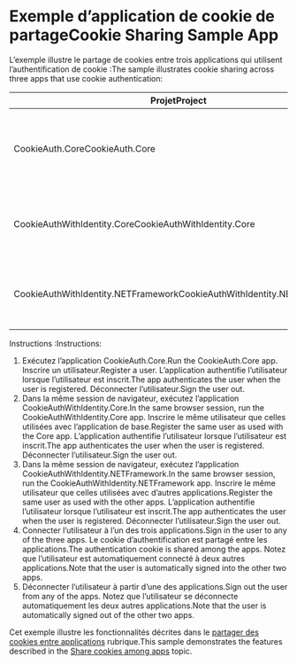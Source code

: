 # <a name="cookie-sharing-sample-app"></a><span data-ttu-id="a25b4-101">Exemple d’application de cookie de partage</span><span class="sxs-lookup"><span data-stu-id="a25b4-101">Cookie Sharing Sample App</span></span>

<span data-ttu-id="a25b4-102">L’exemple illustre le partage de cookies entre trois applications qui utilisent l’authentification de cookie :</span><span class="sxs-lookup"><span data-stu-id="a25b4-102">The sample illustrates cookie sharing across three apps that use cookie authentication:</span></span>

| <span data-ttu-id="a25b4-103">Projet</span><span class="sxs-lookup"><span data-stu-id="a25b4-103">Project</span></span>                             | <span data-ttu-id="a25b4-104">Description</span><span class="sxs-lookup"><span data-stu-id="a25b4-104">Description</span></span> |
| ----------------------------------- | ----------- |
| <span data-ttu-id="a25b4-105">CookieAuth.Core</span><span class="sxs-lookup"><span data-stu-id="a25b4-105">CookieAuth.Core</span></span>                     | <span data-ttu-id="a25b4-106">ASP.NET Core Razor Pages application sans utiliser ASP.NET Core Identity</span><span class="sxs-lookup"><span data-stu-id="a25b4-106">ASP.NET Core Razor Pages app without using ASP.NET Core Identity</span></span> |
| <span data-ttu-id="a25b4-107">CookieAuthWithIdentity.Core</span><span class="sxs-lookup"><span data-stu-id="a25b4-107">CookieAuthWithIdentity.Core</span></span>         | <span data-ttu-id="a25b4-108">Application MVC ASP.NET Core avec ASP.NET Core Identity</span><span class="sxs-lookup"><span data-stu-id="a25b4-108">ASP.NET Core MVC app with ASP.NET Core Identity</span></span> |
| <span data-ttu-id="a25b4-109">CookieAuthWithIdentity.NETFramework</span><span class="sxs-lookup"><span data-stu-id="a25b4-109">CookieAuthWithIdentity.NETFramework</span></span> | <span data-ttu-id="a25b4-110">Application MVC ASP.NET Framework avec ASP.NET Identity</span><span class="sxs-lookup"><span data-stu-id="a25b4-110">ASP.NET Framework MVC app with ASP.NET Identity</span></span> |

<span data-ttu-id="a25b4-111">Instructions :</span><span class="sxs-lookup"><span data-stu-id="a25b4-111">Instructions:</span></span>

1. <span data-ttu-id="a25b4-112">Exécutez l’application CookieAuth.Core.</span><span class="sxs-lookup"><span data-stu-id="a25b4-112">Run the CookieAuth.Core app.</span></span> <span data-ttu-id="a25b4-113">Inscrire un utilisateur.</span><span class="sxs-lookup"><span data-stu-id="a25b4-113">Register a user.</span></span> <span data-ttu-id="a25b4-114">L’application authentifie l’utilisateur lorsque l’utilisateur est inscrit.</span><span class="sxs-lookup"><span data-stu-id="a25b4-114">The app authenticates the user when the user is registered.</span></span> <span data-ttu-id="a25b4-115">Déconnecter l’utilisateur.</span><span class="sxs-lookup"><span data-stu-id="a25b4-115">Sign the user out.</span></span>
1. <span data-ttu-id="a25b4-116">Dans la même session de navigateur, exécutez l’application CookieAuthWithIdentity.Core.</span><span class="sxs-lookup"><span data-stu-id="a25b4-116">In the same browser session, run the CookieAuthWithIdentity.Core app.</span></span> <span data-ttu-id="a25b4-117">Inscrire le même utilisateur que celles utilisées avec l’application de base.</span><span class="sxs-lookup"><span data-stu-id="a25b4-117">Register the same user as used with the Core app.</span></span> <span data-ttu-id="a25b4-118">L’application authentifie l’utilisateur lorsque l’utilisateur est inscrit.</span><span class="sxs-lookup"><span data-stu-id="a25b4-118">The app authenticates the user when the user is registered.</span></span> <span data-ttu-id="a25b4-119">Déconnecter l’utilisateur.</span><span class="sxs-lookup"><span data-stu-id="a25b4-119">Sign the user out.</span></span>
1. <span data-ttu-id="a25b4-120">Dans la même session de navigateur, exécutez l’application CookieAuthWithIdentity.NETFramework.</span><span class="sxs-lookup"><span data-stu-id="a25b4-120">In the same browser session, run the CookieAuthWithIdentity.NETFramework app.</span></span> <span data-ttu-id="a25b4-121">Inscrire le même utilisateur que celles utilisées avec d’autres applications.</span><span class="sxs-lookup"><span data-stu-id="a25b4-121">Register the same user as used with the other apps.</span></span> <span data-ttu-id="a25b4-122">L’application authentifie l’utilisateur lorsque l’utilisateur est inscrit.</span><span class="sxs-lookup"><span data-stu-id="a25b4-122">The app authenticates the user when the user is registered.</span></span> <span data-ttu-id="a25b4-123">Déconnecter l’utilisateur.</span><span class="sxs-lookup"><span data-stu-id="a25b4-123">Sign the user out.</span></span>
1. <span data-ttu-id="a25b4-124">Connecter l’utilisateur à l’un des trois applications.</span><span class="sxs-lookup"><span data-stu-id="a25b4-124">Sign in the user to any of the three apps.</span></span> <span data-ttu-id="a25b4-125">Le cookie d’authentification est partagé entre les applications.</span><span class="sxs-lookup"><span data-stu-id="a25b4-125">The authentication cookie is shared among the apps.</span></span> <span data-ttu-id="a25b4-126">Notez que l’utilisateur est automatiquement connecté à deux autres applications.</span><span class="sxs-lookup"><span data-stu-id="a25b4-126">Note that the user is automatically signed into the other two apps.</span></span>
1. <span data-ttu-id="a25b4-127">Déconnecter l’utilisateur à partir d’une des applications.</span><span class="sxs-lookup"><span data-stu-id="a25b4-127">Sign out the user from any of the apps.</span></span> <span data-ttu-id="a25b4-128">Notez que l’utilisateur se déconnecte automatiquement les deux autres applications.</span><span class="sxs-lookup"><span data-stu-id="a25b4-128">Note that the user is automatically signed out of the other two apps.</span></span>

<span data-ttu-id="a25b4-129">Cet exemple illustre les fonctionnalités décrites dans le [partager des cookies entre applications](https://docs.microsoft.com/aspnet/core/security/cookie-sharing) rubrique.</span><span class="sxs-lookup"><span data-stu-id="a25b4-129">This sample demonstrates the features described in the [Share cookies among apps](https://docs.microsoft.com/aspnet/core/security/cookie-sharing) topic.</span></span>
